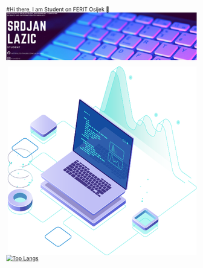 #Hi there, I am Student on FERIT Osijek 👋
![](https://github.com/Lazic997/Lazic997/blob/main/Lazic997.png)
 
<img align="right" src="https://github.com/Lazic997/Lazic997/blob/main/pc.png" width="500" height="500">

[![Top Langs](https://github-readme-stats.vercel.app/api/top-langs/?username=Lazic997)](https://github.com/anuraghazra/github-readme-stats)


